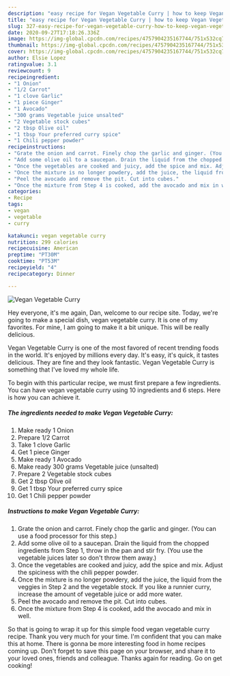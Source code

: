 ```yaml
---
description: "easy recipe for Vegan Vegetable Curry | how to keep Vegan Vegetable Curry"
title: "easy recipe for Vegan Vegetable Curry | how to keep Vegan Vegetable Curry"
slug: 327-easy-recipe-for-vegan-vegetable-curry-how-to-keep-vegan-vegetable-curry
date: 2020-09-27T17:18:26.336Z
image: https://img-global.cpcdn.com/recipes/4757904235167744/751x532cq70/vegan-vegetable-curry-recipe-main-photo.jpg
thumbnail: https://img-global.cpcdn.com/recipes/4757904235167744/751x532cq70/vegan-vegetable-curry-recipe-main-photo.jpg
cover: https://img-global.cpcdn.com/recipes/4757904235167744/751x532cq70/vegan-vegetable-curry-recipe-main-photo.jpg
author: Elsie Lopez
ratingvalue: 3.1
reviewcount: 9
recipeingredient:
- "1 Onion"
- "1/2 Carrot"
- "1 clove Garlic"
- "1 piece Ginger"
- "1 Avocado"
- "300 grams Vegetable juice unsalted"
- "2 Vegetable stock cubes"
- "2 tbsp Olive oil"
- "1 tbsp Your preferred curry spice"
- "1 Chili pepper powder"
recipeinstructions:
- "Grate the onion and carrot. Finely chop the garlic and ginger. (You can use a food processor for this step.)"
- "Add some olive oil to a saucepan. Drain the liquid from the chopped ingredients from Step 1, throw in the pan and stir fry. (You use the vegetable juices later so don&#39;t throw them away.)"
- "Once the vegetables are cooked and juicy, add the spice and mix. Adjust the spiciness with the chili pepper powder."
- "Once the mixture is no longer powdery, add the juice, the liquid from the veggies in Step 2 and the vegetable stock. If you like a runnier curry, increase the amount of vegetable juice or add more water."
- "Peel the avocado and remove the pit. Cut into cubes."
- "Once the mixture from Step 4 is cooked, add the avocado and mix in well."
categories:
- Recipe
tags:
- vegan
- vegetable
- curry

katakunci: vegan vegetable curry 
nutrition: 299 calories
recipecuisine: American
preptime: "PT30M"
cooktime: "PT53M"
recipeyield: "4"
recipecategory: Dinner

---
```



![Vegan Vegetable Curry](https://img-global.cpcdn.com/recipes/4757904235167744/751x532cq70/vegan-vegetable-curry-recipe-main-photo.jpg)

Hey everyone, it's me again, Dan, welcome to our recipe site. Today, we're going to make a special dish, vegan vegetable curry. It is one of my favorites. For mine, I am going to make it a bit unique. This will be really delicious.



Vegan Vegetable Curry is one of the most favored of recent trending foods in the world. It's enjoyed by millions every day. It's easy, it's quick, it tastes delicious. They are fine and they look fantastic. Vegan Vegetable Curry is something that I've loved my whole life.


To begin with this particular recipe, we must first prepare a few ingredients. You can have vegan vegetable curry using 10 ingredients and 6 steps. Here is how you can achieve it.

<!--inarticleads1-->

##### The ingredients needed to make Vegan Vegetable Curry:

1. Make ready 1 Onion
1. Prepare 1/2 Carrot
1. Take 1 clove Garlic
1. Get 1 piece Ginger
1. Make ready 1 Avocado
1. Make ready 300 grams Vegetable juice (unsalted)
1. Prepare 2 Vegetable stock cubes
1. Get 2 tbsp Olive oil
1. Get 1 tbsp Your preferred curry spice
1. Get 1 Chili pepper powder




<!--inarticleads2-->

##### Instructions to make Vegan Vegetable Curry:

1. Grate the onion and carrot. Finely chop the garlic and ginger. (You can use a food processor for this step.)
1. Add some olive oil to a saucepan. Drain the liquid from the chopped ingredients from Step 1, throw in the pan and stir fry. (You use the vegetable juices later so don&#39;t throw them away.)
1. Once the vegetables are cooked and juicy, add the spice and mix. Adjust the spiciness with the chili pepper powder.
1. Once the mixture is no longer powdery, add the juice, the liquid from the veggies in Step 2 and the vegetable stock. If you like a runnier curry, increase the amount of vegetable juice or add more water.
1. Peel the avocado and remove the pit. Cut into cubes.
1. Once the mixture from Step 4 is cooked, add the avocado and mix in well.




So that is going to wrap it up for this simple food vegan vegetable curry recipe. Thank you very much for your time. I'm confident that you can make this at home. There is gonna be more interesting food in home recipes coming up. Don't forget to save this page on your browser, and share it to your loved ones, friends and colleague. Thanks again for reading. Go on get cooking!

